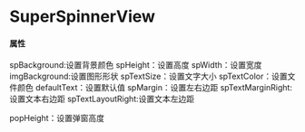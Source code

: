 # SuperSpinnerView

#### 属性


spBackground:设置背景颜色
spHeight：设置高度
spWidth：设置宽度
imgBackground:设置图形形状
spTextSize：设置文字大小
spTextColor：设置文件颜色
defaultText：设置默认值
spMargin：设置左右边距
spTextMarginRight:设置文本右边距
spTextLayoutRight:设置文本左边距

popHeight：设置弹窗高度


